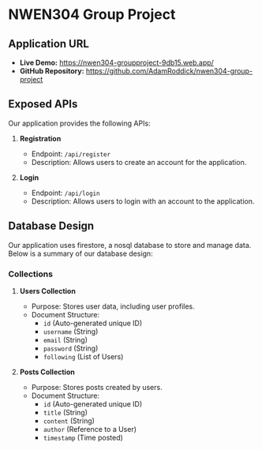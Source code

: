 # NWEN304 Group Project

## Application URL

- **Live Demo:** https://nwen304-groupproject-9db15.web.app/
- **GitHub Repository:** https://github.com/AdamRoddick/nwen304-group-project

## Exposed APIs

Our application provides the following APIs:

1. **Registration**
   - Endpoint: `/api/register`
   - Description: Allows users to create an account for the application.

2. **Login**
   - Endpoint: `/api/login`
   - Description: Allows users to login with an account to the application.

## Database Design

Our application uses firestore, a nosql database to store and manage data. Below is a summary of our database design:

### Collections

1. **Users Collection**
   - Purpose: Stores user data, including user profiles.
   - Document Structure:
     - `id` (Auto-generated unique ID)
     - `username` (String)
     - `email` (String)
     - `password` (String)
     - `following` (List of Users)

2. **Posts Collection**
   - Purpose: Stores posts created by users.
   - Document Structure:
     - `id` (Auto-generated unique ID)
     - `title` (String)
     - `content` (String)
     - `author` (Reference to a User)
     - `timestamp` (Time posted)
